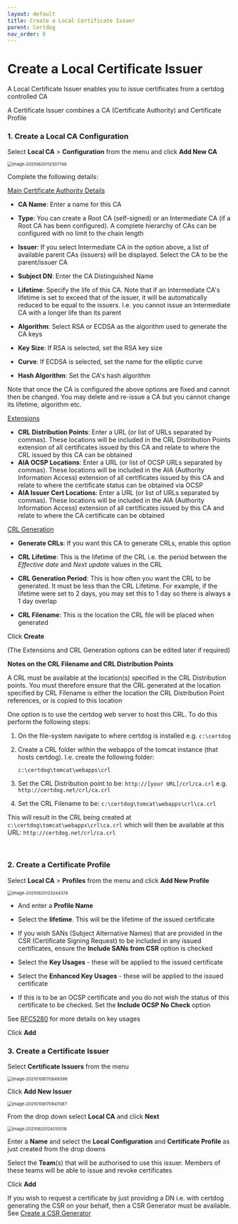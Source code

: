 ```yaml
---
layout: default
title: Create a Local Certificate Issuer
parent: Certdog
nav_order: 6
---
```

# Create a Local Certificate Issuer



A Local Certificate Issuer enables you to issue certificates from a certdog controlled CA

A Certificate Issuer combines a CA (Certificate Authority) and Certificate Profile  

  

### 1. Create a Local CA Configuration  
   Select **Local CA** > **Configuration** from the menu and click **Add New CA**

<img src=".\images\new-local-ca.png" alt="image-20210620112307746" style="zoom: 67%;" />

Complete the following details:  

<u>Main Certificate Authority Details</u>  

* **CA Name**: Enter a name for this CA

* **Type**: You can create a Root CA (self-signed) or an Intermediate CA (if a Root CA has been configured). A complete hierarchy of CAs can be configured with no limit to the chain length  

* **Issuer**: If you select Intermediate CA in the option above, a list of available parent CAs (issuers) will be displayed. Select the CA to be the parent/issuer CA

* **Subject DN**: Enter the CA Distinguished Name

* **Lifetime**: Specify the life of this CA. Note that if an Intermediate CA's lifetime is set to exceed that of the issuer, it will be automatically reduced to be equal to the issuers. I.e. you cannot issue an Intermediate CA with a longer life than its parent

* **Algorithm**: Select RSA or ECDSA as the algorithm used to generate the CA keys

* **Key Size**: If RSA is selected, set the RSA key size

* **Curve**: If ECDSA is selected, set the name for the elliptic curve

* **Hash Algorithm**: Set the CA's hash algorithm

Note that once the CA is configured the above options are fixed and cannot then be changed. You may delete and re-issue a CA but you cannot change its lifetime, algorithm etc.   

<u>Extensions</u>  

* **CRL Distribution Points**: Enter a URL (or list of URLs separated by commas). These locations will be included in the CRL Distribution Points extension of all certificates issued by this CA and relate to where the CRL issued by this CA can be obtained
* **AIA OCSP Locations**: Enter a URL (or list of OCSP URLs separated by commas). These locations will be included in the AIA (Authority Information Access) extension of all certificates issued by this CA and relate to where the certificate status can be obtained via OCSP
* **AIA Issuer Cert Locations**: Enter a URL (or list of URLs separated by commas). These locations will be included in the AIA (Authority Information Access) extension of all certificates issued by this CA and relate to where the CA certificate can be obtained

<u>CRL Generation</u>  

* **Generate CRLs**: If you want this CA to generate CRLs, enable this option

* **CRL Lifetime**: This is the lifetime of the CRL i.e. the period between the *Effective date* and *Next update* values in the CRL

* **CRL Generation Period**: This is how often you want the CRL to be generated. It must be less than the CRL Lifetime. For example, if the lifetime were set to 2 days, you may set this to 1 day so there is always a 1 day overlap

* **CRL Filename**: This is the location the CRL file will be placed when generated

  

Click **Create**   

(The Extensions and CRL Generation options can be edited later if required)  

  

  

**Notes on the CRL Filename and CRL Distribution Points**  

A CRL must be available at the location(s) specified in the CRL Distribution points. You must therefore ensure that the CRL generated at the location specified by CRL Filename is either the location the CRL Distribution Point references, or is  copied to this location  

One option is to use the certdog web server to host this CRL. To do this perform the following steps:  

1. On the file-system navigate to where certdog is installed e.g. ``c:\certdog``

2. Create a CRL folder within the webapps of the tomcat instance (that hosts certdog). I.e. create the following folder:

   ``c:\certdog\tomcat\webapps\crl``

3. Set the CRL Distribution point to be: ``http://[your URL]/crl/ca.crl`` e.g. ``http://certdog.net/crl/ca.crl``

4. Set the CRL Filename to be: ``c:\certdog\tomcat\webapps\crl\ca.crl``

This will result in the CRL being created at ``c:\certdog\tomcat\webapps\crl\ca.crl`` which will then be available at this URL: ``http://certdog.net/crl/ca.crl``

​     

### 2. Create a Certificate Profile

   Select **Local CA** > **Profiles** from the menu and click **Add New Profile**

<img src=".\images\new_localca_profiles2.png" alt="image-20210620123244374" style="zoom: 67%;" />

* And enter a **Profile Name**

* Select the **lifetime**.  This will be the lifetime of the issued certificate

* If you wish SANs (Subject Alternative Names) that are provided in the CSR (Certificate Signing Request) to be included in any issued certificates, ensure the **Include SANs from CSR** option is checked  

* Select the **Key Usages** - these will be applied to the issued certificate

* Select the **Enhanced Key Usages** - these will be applied to the issued certificate  

* If this is to be an OCSP certificate and you do not wish the status of this certificate to be checked. Set the **Include OCSP No Check** option

See [RFC5280](https://tools.ietf.org/html/rfc5280) for more details on key usages  

Click **Add**  

   

### 3. Create a Certificate Issuer

Select **Certificate Issuers** from the menu

<img src=".\images\new_ms_issuer.png" alt="image-20210108170849399" style="zoom:67%;" />

Click **Add New Issuer**

<img src=".\images\new_localca_issuer2.png" alt="image-20210108170947087" style="zoom:67%;" />

From the drop down select **Local CA** and click **Next**

<img src=".\images\new_localca_issuer3.png" alt="image-20210620124010018" style="zoom:67%;" />

Enter a **Name** and select the **Local Configuration** and **Certificate Profile** as just created from the drop downs  

Select the **Team**(s) that will be authorised to use this issuer. Members of these teams will be able to issue and revoke certificates  

Click **Add**  



If you wish to request a certificate by just providing a DN i.e. with certdog generating the CSR on your behalf, then a CSR Generator must be available.  See [Create a CSR Generator](create_csr_generator.html)


